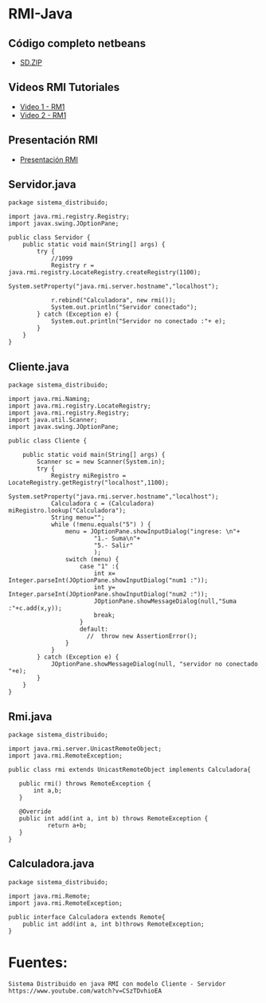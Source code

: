 # RMI-Java

## Código completo netbeans 
* [SD.ZIP](https://github.com/luisreylara/java/blob/main/RMI/SD.zip)

## Videos RMI Tutoriales 
* [Video 1 - RM1](https://drive.google.com/file/d/1s9KESved63ON8n1zkMkLhHJkpph3yoH9/view)
* [Video 2 - RM1](https://drive.google.com/file/d/1psVjcncOPMfh0ch8T88mdFpwNqD2-AXE/view)

## Presentación RMI
* [Presentación RMI ](https://docs.google.com/presentation/d/1L7ug-Y6KKmQp_JtNpyiaWh2mVNrdYk01MxHSlzuLE9c/edit#slide=id.g13d22570d93_0_304)

## Servidor.java
```
package sistema_distribuido;

import java.rmi.registry.Registry;
import javax.swing.JOptionPane;
 
public class Servidor {
    public static void main(String[] args) {
        try {
            //1099
            Registry r = java.rmi.registry.LocateRegistry.createRegistry(1100);
            System.setProperty("java.rmi.server.hostname","localhost");

            r.rebind("Calculadora", new rmi());
            System.out.println("Servidor conectado");
        } catch (Exception e) {
            System.out.println("Servidor no conectado :"+ e);
        }
    }
}
```
## Cliente.java
```
package sistema_distribuido;

import java.rmi.Naming;
import java.rmi.registry.LocateRegistry;
import java.rmi.registry.Registry;
import java.util.Scanner;
import javax.swing.JOptionPane;

public class Cliente {

    public static void main(String[] args) {
        Scanner sc = new Scanner(System.in);
        try {
            Registry miRegistro = LocateRegistry.getRegistry("localhost",1100);
            System.setProperty("java.rmi.server.hostname","localhost");
            Calculadora c = (Calculadora) miRegistro.lookup("Calculadora");
            String menu="";
            while (!menu.equals("5") ) {
                menu = JOptionPane.showInputDialog("ingrese: \n"+
                        "1.- Suma\n"+
                        "5.- Salir"
                        );
                switch (menu) {
                    case "1" :{
                        int x= Integer.parseInt(JOptionPane.showInputDialog("num1 :"));
                        int y= Integer.parseInt(JOptionPane.showInputDialog("num2 :"));
                        JOptionPane.showMessageDialog(null,"Suma :"+c.add(x,y));
                        break;
                    }
                    default:
                      //  throw new AssertionError();
                }
            }
        } catch (Exception e) {
            JOptionPane.showMessageDialog(null, "servidor no conectado "+e);
        }
    }
}
```
 ## Rmi.java
 ```
 package sistema_distribuido;

import java.rmi.server.UnicastRemoteObject;
import java.rmi.RemoteException;

public class rmi extends UnicastRemoteObject implements Calculadora{

    public rmi() throws RemoteException {
        int a,b;
    }

    @Override
    public int add(int a, int b) throws RemoteException {
            return a+b;
    }
}
 ```
 ##  Calculadora.java
 ```
 package sistema_distribuido;

import java.rmi.Remote;
import java.rmi.RemoteException;

public interface Calculadora extends Remote{
     public int add(int a, int b)throws RemoteException;
}
 ```

# Fuentes:
```
Sistema Distribuido en java RMI con modelo Cliente - Servidor
https://www.youtube.com/watch?v=CSzTDvhioEA
```
 
